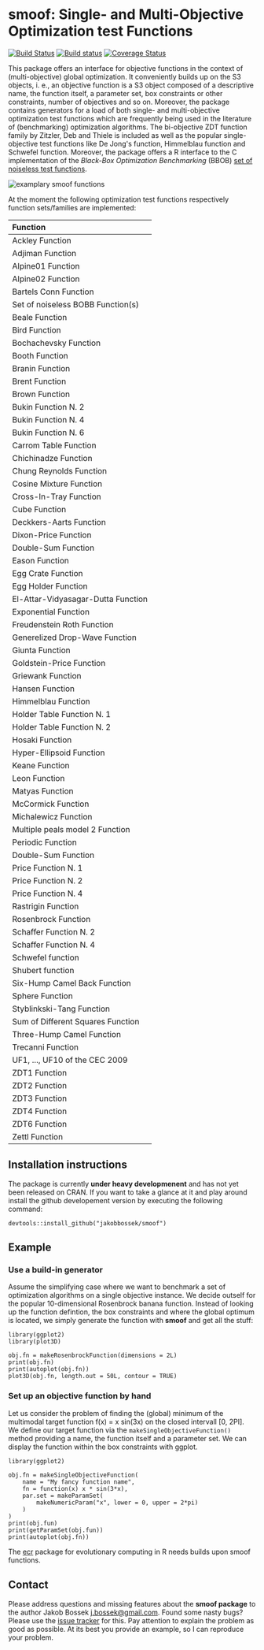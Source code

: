 # smoof: Single- and Multi-Objective Optimization test Functions

[![Build Status](https://travis-ci.org/jakobbossek/smoof.svg)](https://travis-ci.org/jakobbossek/smoof)
[![Build status](https://ci.appveyor.com/api/projects/status/4b468f5phkb4lmeq/branch/master?svg=true)](https://ci.appveyor.com/project/jakobbossek/smoof/branch/master)
[![Coverage Status](https://coveralls.io/repos/jakobbossek/smoof/badge.svg)](https://coveralls.io/r/jakobbossek/smoof)

This package offers an interface for objective functions in the context of (multi-objective) global optimization. It conveniently builds up on the S3 objects, i. e., an objective function is a S3 object composed of a descriptive name, the function itself, a parameter set, box constraints or other constraints, number of objectives and so on. Moreover, the package contains generators for a load of both single- and multi-objective optimization test functions which are frequently being used in the literature of (benchmarking) optimization algorithms.
The bi-objective ZDT function family by Zitzler, Deb and Thiele is included as well as the popular single-objective test functions like De Jong's function, Himmelblau function and Schwefel function. Moreover, the package offers a R interface to the C implementation of the *Black-Box Optimization Benchmarking* (BBOB) [set of noiseless test functions](http://coco.gforge.inria.fr/doku.php?id=bbob-2009-downloads).

![examplary smoof functions](https://raw.githubusercontent.com/jakobbossek/smoof/screenshots/smoof_funs_example.png)

At the moment the following optimization test functions respectively function sets/families are implemented:


|Function                           |
|:----------------------------------|
|Ackley Function                    |
|Adjiman Function                   |
|Alpine01 Function                  |
|Alpine02 Function                  |
|Bartels Conn Function              |
|Set of noiseless BOBB Function(s)  |
|Beale Function                     |
|Bird Function                      |
|Bochachevsky Function              |
|Booth Function                     |
|Branin Function                    |
|Brent Function                     |
|Brown Function                     |
|Bukin Function N. 2                |
|Bukin Function N. 4                |
|Bukin Function N. 6                |
|Carrom Table Function              |
|Chichinadze Function               |
|Chung Reynolds Function            |
|Cosine Mixture Function            |
|Cross-In-Tray Function             |
|Cube Function                      |
|Deckkers-Aarts Function            |
|Dixon-Price Function               |
|Double-Sum Function                |
|Eason Function                     |
|Egg Crate Function                 |
|Egg Holder Function                |
|El-Attar-Vidyasagar-Dutta Function |
|Exponential Function               |
|Freudenstein Roth Function         |
|Generelized Drop-Wave Function     |
|Giunta Function                    |
|Goldstein-Price Function           |
|Griewank Function                  |
|Hansen Function                    |
|Himmelblau Function                |
|Holder Table Function N. 1         |
|Holder Table Function N. 2         |
|Hosaki Function                    |
|Hyper-Ellipsoid Function           |
|Keane Function                     |
|Leon Function                      |
|Matyas Function                    |
|McCormick Function                 |
|Michalewicz Function               |
|Multiple peals model 2 Function    |
|Periodic Function                  |
|Double-Sum Function                |
|Price Function N. 1                |
|Price Function N. 2                |
|Price Function N. 4                |
|Rastrigin Function                 |
|Rosenbrock Function                |
|Schaffer Function N. 2             |
|Schaffer Function N. 4             |
|Schwefel function                  |
|Shubert function                   |
|Six-Hump Camel Back Function       |
|Sphere Function                    |
|Styblinkski-Tang Function          |
|Sum of Different Squares Function  |
|Three-Hump Camel Function          |
|Trecanni Function                  |
|UF1, ..., UF10 of the CEC 2009     |
|ZDT1 Function                      |
|ZDT2 Function                      |
|ZDT3 Function                      |
|ZDT4 Function                      |
|ZDT6 Function                      |
|Zettl Function                     |

## Installation instructions

The package is currently **under heavy developmenent** and has not yet been released on CRAN. If you want to take a glance at it and play around install the github developement version by executing the following command:

```splus
devtools::install_github("jakobbossek/smoof")
```

## Example

### Use a build-in generator
Assume the simplifying case where we want to benchmark a set of optimization algorithms on a single objective instance. We decide outself for the popular 10-dimensional Rosenbrock banana function. Instead of looking up the function defintion, the box constraints and where the global optimum is located, we simply generate the function with **smoof** and get all the stuff:

```splus
library(ggplot2)
library(plot3D)

obj.fn = makeRosenbrockFunction(dimensions = 2L)
print(obj.fn)
print(autoplot(obj.fn))
plot3D(obj.fn, length.out = 50L, contour = TRUE)
```

### Set up an objective function by hand
Let us consider the problem of finding the (global) minimum of the multimodal target function f(x) = x sin(3x) on the closed intervall [0, 2PI]. We define our target function via the ```makeSingleObjectiveFunction()``` method providing a name, the function itself and a parameter set. We can display the function within the box constraints with ggplot.

```splus
library(ggplot2)

obj.fn = makeSingleObjectiveFunction(
    name = "My fancy function name",
    fn = function(x) x * sin(3*x),
    par.set = makeParamSet(
        makeNumericParam("x", lower = 0, upper = 2*pi)
    )
)
print(obj.fun)
print(getParamSet(obj.fun))
print(autoplot(obj.fn))
```

The [ecr](https://github.com/jakobbossek/ecr) package for evolutionary computing in R needs builds upon smoof functions.

## Contact

Please address questions and missing features about the **smoof package** to the author Jakob Bossek <j.bossek@gmail.com>. Found some nasty bugs? Please use the [issue tracker](https://github.com/jakobbossek/smoof/issues) for this. Pay attention to explain the problem as good as possible. At its best you provide an example, so I can reproduce your problem.
